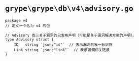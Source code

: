# `grype\grype\db\v4\advisory.go`

```
package v4
// 定义一个名为 v4 的包

// Advisory 表示关于漏洞的已发布声明（可能是关于漏洞解决方案的声明）。
type Advisory struct {
    ID   string `json:"id"`  // 表示漏洞的唯一标识符
    Link string `json:"link"`  // 表示漏洞相关链接
}
```